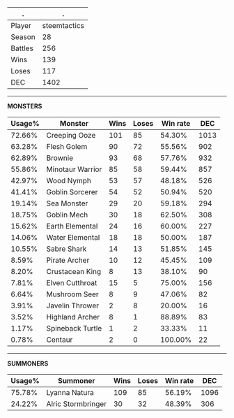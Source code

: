 .|.
|-|-
Player|steemtactics
Season|28
Battles|256
Wins|139
Loses|117
DEC|1402

---
**MONSTERS**

Usage%|Monster|Wins|Loses|Win rate|DEC|
-|-|-|-|-|-|
72.66%|Creeping Ooze|101|85|54.30%|1013|
63.28%|Flesh Golem|90|72|55.56%|902|
62.89%|Brownie|93|68|57.76%|932|
55.86%|Minotaur Warrior|85|58|59.44%|857|
42.97%|Wood Nymph|53|57|48.18%|526|
41.41%|Goblin Sorcerer|54|52|50.94%|520|
19.14%|Sea Monster|29|20|59.18%|294|
18.75%|Goblin Mech|30|18|62.50%|308|
15.62%|Earth Elemental|24|16|60.00%|227|
14.06%|Water Elemental|18|18|50.00%|187|
10.55%|Sabre Shark|14|13|51.85%|145|
8.59%|Pirate Archer|10|12|45.45%|109|
8.20%|Crustacean King|8|13|38.10%|90|
7.81%|Elven Cutthroat|15|5|75.00%|156|
6.64%|Mushroom Seer|8|9|47.06%|82|
3.91%|Javelin Thrower|2|8|20.00%|16|
3.52%|Highland Archer|8|1|88.89%|83|
1.17%|Spineback Turtle|1|2|33.33%|11|
0.78%|Centaur|2|0|100.00%|22|

---
**SUMMONERS**

Usage%|Summoner|Wins|Loses|Win rate|DEC|
-|-|-|-|-|-|
75.78%|Lyanna Natura|109|85|56.19%|1096|
24.22%|Alric Stormbringer|30|32|48.39%|306|

